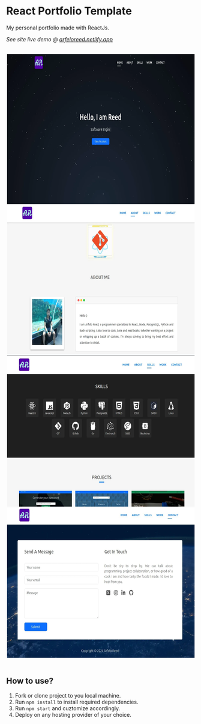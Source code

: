 # React Portfolio Template

My personal portfolio made with ReactJs.

_See site live demo @ [arfeloreed.netlify.app](https://arfeloreed.netlify.app/)_

<br />

<div align="center">
<img src="./_images/pic1.webp" width="500" height="400">
<img src="./_images/pic2.webp" width="500" height="400">
<img src="./_images/pic3.webp" width="500" height="400">
<img src="./_images/pic4.webp" width="500" height="400">
</div>

<br />

## How to use?
1. Fork or clone project to you local machine.
2. Run `npm install` to install required dependencies.
3. Run `npm start` and cuztomize accordingly.
4. Deploy on any hosting provider of your choice.